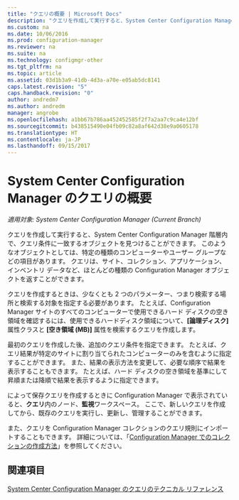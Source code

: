```yaml
---
title: "クエリの概要 | Microsoft Docs"
description: "クエリを作成して実行すると、System Center Configuration Manager 階層内で、クエリ条件に一致するオブジェクトを見つけることができます。"
ms.custom: na
ms.date: 10/06/2016
ms.prod: configuration-manager
ms.reviewer: na
ms.suite: na
ms.technology: configmgr-other
ms.tgt_pltfrm: na
ms.topic: article
ms.assetid: 03d1b3a9-41db-4d3a-a70e-e05ab5dc8141
caps.latest.revision: "5"
caps.handback.revision: "0"
author: andredm7
ms.author: andredm
manager: angrobe
ms.openlocfilehash: a1bb67b786aa452452585f2f7a2aa7c9ca4e12bf
ms.sourcegitcommit: b438515490e04fb09c82a8af642d38e9a0605178
ms.translationtype: HT
ms.contentlocale: ja-JP
ms.lasthandoff: 09/15/2017
---
```

# <a name="introduction-to-queries-in-system-center-configuration-manager"></a>System Center Configuration Manager のクエリの概要

*適用対象: System Center Configuration Manager (Current Branch)*

クエリを作成して実行すると、System Center Configuration Manager 階層内で、クエリ条件に一致するオブジェクトを見つけることができます。 このようなオブジェクトとしては、特定の種類のコンピューターやユーザー グループなどの項目があります。 クエリは、サイト、コレクション、アプリケーション、インベントリ データなど、ほとんどの種類の Configuration Manager オブジェクトを返すことができます。  

 クエリを作成するときは、少なくとも 2 つのパラメーター、つまり検索する場所と検索する対象を指定する必要があります。 たとえば、Configuration Manager サイトのすべてのコンピューターで使用できるハード ディスクの空き領域を確認するには、使用できるハードディスク領域について、**[論理ディスク]** 属性クラスと **[空き領域 (MB)]** 属性を検索するクエリを作成します。  

 最初のクエリを作成した後、追加のクエリ条件を指定できます。 たとえば、クエリ結果が特定のサイトに割り当てられたコンピューターのみを含むように指定することができます。 また、結果の表示方法を変更して、必要な順序で結果を表示することもできます。 たとえば、ハード ディスクの空き領域を基準にして昇順または降順で結果を表示するように指定できます。  

 によって保存クエリを作成するときに Configuration Manager で表示されていると、**クエリ**内のノード、**監視**ワークスペース。 ここで、新しいクエリを作成してから、既存のクエリを実行し、更新し、管理することができます。  

 また、クエリを Configuration Manager コレクションのクエリ規則にインポートすることもできます。 詳細については、「[Configuration Manager でのコレクションの作成方法](../../../core/clients/manage/collections/create-collections.md)」を参照してください。  

## <a name="see-also"></a>関連項目  
 [System Center Configuration Manager のクエリのテクニカル リファレンス](../../../core/servers/manage/queries-technical-reference.md)
